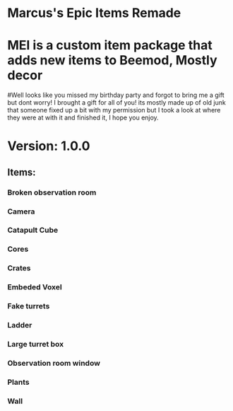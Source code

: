 # Marcus's Epic Items Remade
#
# MEI is a custom item package that adds new items to Beemod, Mostly decor

#Well looks like you missed my birthday party and forgot to bring me a gift but dont worry! I brought a gift for all of you! its mostly made up of old junk that someone fixed up a bit with my permission but I took a look at where they were at with it and finished it, I hope you enjoy.

# Version: 1.0.0

## Items:

### Broken observation room
### Camera
### Catapult Cube
### Cores
### Crates
### Embeded Voxel
### Fake turrets
### Ladder
### Large turret box
### Observation room window
### Plants
### Wall
